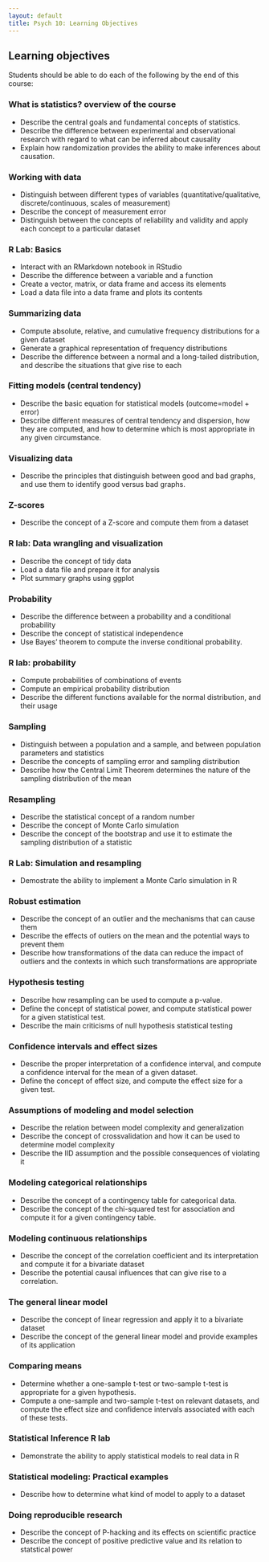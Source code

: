 ```yaml
---
layout: default
title: Psych 10: Learning Objectives
---
```

## Learning objectives

Students should be able to do each of the following by the end of this course:


### What is statistics? overview of the course
* Describe the central goals and fundamental concepts of statistics.
* Describe the difference between experimental and observational research with regard to what can be inferred about causality
* Explain how randomization provides the ability to make inferences about causation.

### Working with data 
* Distinguish between different types of variables (quantitative/qualitative, discrete/continuous, scales of measurement)
* Describe the concept of measurement error
* Distinguish between the concepts of reliability and validity and apply each concept to a particular dataset

### R Lab: Basics
* Interact with an RMarkdown notebook in RStudio
* Describe the difference between a variable and a function
* Create a vector, matrix, or data frame and access its elements
* Load a data file into a data frame and plots its contents

### Summarizing data
* Compute absolute, relative, and cumulative frequency distributions for a given dataset
* Generate a graphical representation of frequency distributions
* Describe the difference between a normal and a long-tailed distribution, and describe the situations that give rise to each

### Fitting models (central tendency)
* Describe the basic equation for statistical models (outcome=model + error)
* Describe different measures of central tendency and dispersion, how they are computed, and how to determine which is most appropriate in any given circumstance.

### Visualizing data
* Describe the principles that distinguish between good and bad graphs, and use them to identify good versus bad graphs.

### Z-scores
* Describe the concept of a Z-score and compute them from a dataset

### R lab: Data wrangling and visualization
* Describe the concept of tidy data
* Load a data file and prepare it for analysis
* Plot summary graphs using ggplot

### Probability
* Describe the difference between a probability and a conditional probability
* Describe the concept of statistical independence
* Use Bayes’ theorem to compute the inverse conditional probability.

### R lab: probability
* Compute probabilities of combinations of events
* Compute an empirical probability distribution
* Describe the different functions available for the normal distribution, and their usage

### Sampling
* Distinguish between a population and a sample, and between population parameters and statistics
* Describe the concepts of sampling error and sampling distribution
* Describe how the Central Limit Theorem determines the nature of the sampling distribution of the mean

### Resampling
* Describe the statistical concept of a random number
* Describe the concept of Monte Carlo simulation
* Describe the concept of the bootstrap and use it to estimate the sampling distribution of a statistic

### R Lab: Simulation and resampling
* Demostrate the ability to implement a Monte Carlo simulation in R

### Robust estimation
* Describe the concept of an outlier and the mechanisms that can cause them
* Describe the effects of outiers on the mean and the potential ways to prevent them
* Describe how transformations of the data can reduce the impact of outliers and the contexts in which such transformations are appropriate

### Hypothesis testing
* Describe how resampling can be used to compute a p-value.
* Define the concept of statistical power, and compute statistical power for a given statistical test.
* Describe the main criticisms of null hypothesis statistical testing

### Confidence intervals and effect sizes
* Describe the proper interpretation of a confidence interval, and compute a confidence interval for the mean of a given dataset.
* Define the concept of effect size, and compute the effect size for a given test.

### Assumptions of modeling and model selection
* Describe the relation between model complexity and generalization
* Describe the concept of crossvalidation and how it can be used to determine model complexity
* Describe the IID assumption and the possible consequences of violating it

### Modeling categorical relationships
* Describe the concept of a contingency table for categorical data.
* Describe the concept of the chi-squared test for association and compute it for a given contingency table.

### Modeling continuous relationships
* Describe the concept of the correlation coefficient and its interpretation and compute it for a bivariate dataset
* Describe the potential causal influences that can give rise to a correlation.

### The general linear model
* Describe the concept of linear regression and apply it to a bivariate dataset
* Describe the concept of the general linear model and provide examples of its application

### Comparing means
* Determine whether a one-sample t-test or two-sample t-test is appropriate for a given hypothesis.
* Compute a one-sample and two-sample t-test on relevant datasets, and compute the effect size and confidence intervals associated with each of these tests.

### Statistical Inference R lab
* Demonstrate the ability to apply statistical models to real data in R

### Statistical modeling: Practical examples
* Describe how to determine what kind of model to apply to a dataset

### Doing reproducible research
* Describe the concept of P-hacking and its effects on scientific practice
* Describe the concept of positive predictive value and its relation to statstical power
